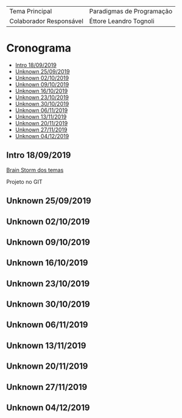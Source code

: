 |                         |                           |
| ----------------------- | ------------------------- |
| Tema Principal          | Paradigmas de Programação |
| Colaborador Responsável | Éttore Leandro Tognoli    |

# Cronograma

- [Intro 18/09/2019](#intro-18092019)
- [Unknown 25/09/2019](#unknown-25092019)
- [Unknown 02/10/2019](#unknown-02102019)
- [Unknown 09/10/2019](#unknown-09102019)
- [Unknown 16/10/2019](#unknown-16102019)
- [Unknown 23/10/2019](#unknown-23102019)
- [Unknown 30/10/2019](#unknown-30102019)
- [Unknown 06/11/2019](#unknown-06112019)
- [Unknown 13/11/2019](#unknown-13112019)
- [Unknown 20/11/2019](#unknown-20112019)
- [Unknown 27/11/2019](#unknown-27112019)
- [Unknown 04/12/2019](#unknown-04122019)

## Intro 18/09/2019

[Brain Storm dos temas](./brainstorm.md)

Projeto no GIT

## Unknown 25/09/2019

## Unknown 02/10/2019

## Unknown 09/10/2019

## Unknown 16/10/2019

## Unknown 23/10/2019

## Unknown 30/10/2019

## Unknown 06/11/2019

## Unknown 13/11/2019

## Unknown 20/11/2019

## Unknown 27/11/2019

## Unknown 04/12/2019
